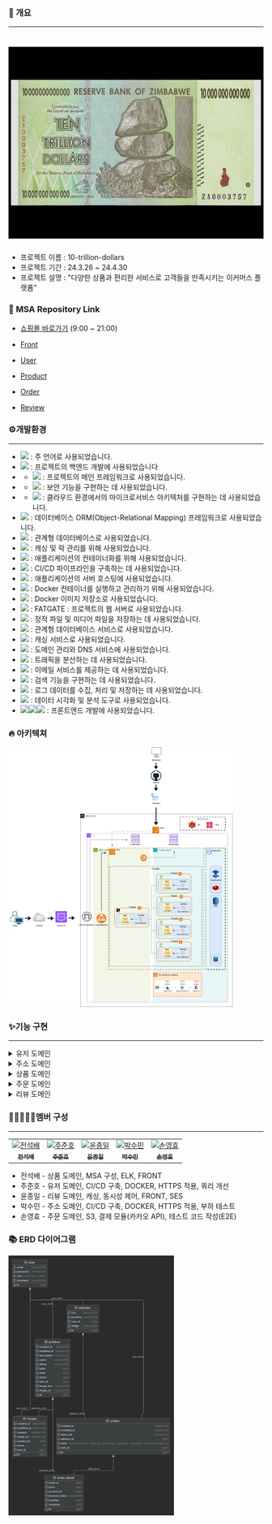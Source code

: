 ### 📄 개요

---

# ![img.png](logo.jpg)

- 프로젝트 이름 : 10-trillion-dollars
- 프로젝트 기간 : 24.3.26 ~ 24.4.30
- 프로젝트 설명 :  "다양한 상품과 편리한 서비스로 고객들을 만족시키는 이커머스 플랫폼”

### 🔗 MSA Repository Link

- [쇼핑몰 바로가기](https://10-trillion-dollars.shop) (9:00 ~ 21:00)

- [Front](https://github.com/10-trillion-dollars/dollar-front)
- [User](https://github.com/10-trillion-dollars/dollar-user)
- [Product](https://github.com/10-trillion-dollars/dollar-product)
- [Order](https://github.com/10-trillion-dollars/dollar-order)
- [Review](https://github.com/10-trillion-dollars/dollar-review)

### ⚙개발환경

---

- <img src="https://img.shields.io/badge/java-007396?style=for-the-badge&logo=OpenJDK&logoColor=white"> : 주 언어로 사용되었습니다.
- <img src="https://img.shields.io/badge/Spring-6DB33F?style=for-the-badge&logo=Spring&logoColor=white"> : 프로젝트의 백엔드 개발에 사용되었습니다
- - <img src="https://img.shields.io/badge/springboot-6DB33F?style=for-the-badge&logo=springboot&logoColor=white"> : 프로젝트의 메인 프레임워크로 사용되었습니다.
- - <img src="https://img.shields.io/badge/Spring Security-6DB33F?style=for-the-badge&logo=Spring Security&logoColor=white"> : 보안 기능을 구현하는 데 사용되었습니다.
- - <img src="https://img.shields.io/badge/Spring Cloud-6DB33F?style=for-the-badge&logo=Spring cloud&logoColor=white"> : 클라우드 환경에서의 마이크로서비스 아키텍처를 구현하는 데 사용되었습니다.
- <img src="https://img.shields.io/badge/Hibernate-59666C?style=for-the-badge&logo=Hibernate&logoColor=white"> : 데이터베이스 ORM(Object-Relational Mapping) 프레임워크로 사용되었습니다.
- <img src="https://img.shields.io/badge/MySQL-4479A1?style=for-the-badge&logo=MySQL&logoColor=white"> : 관계형 데이터베이스로 사용되었습니다.
- <img src="https://img.shields.io/badge/Redis-DC382D?style=for-the-badge&logo=Redis&logoColor=white"> : 캐싱 및 락 관리를 위해 사용되었습니다.
- <img src="https://img.shields.io/badge/docker-%230db7ed.svg?style=for-the-badge&logo=docker&logoColor=white"> : 애플리케이션의 컨테이너화를 위해 사용되었습니다.
- <img src="https://img.shields.io/badge/GitHub Actions-2088FF?style=for-the-badge&logo=GitHub Actions&logoColor=white"> : CI/CD 파이프라인을 구축하는 데 사용되었습니다.
- <img src="https://img.shields.io/badge/Amazon%20EC2-FF9900?style=for-the-badge&logo=Amazon%20EC2&logoColor=white"> : 애플리케이션의 서버 호스팅에 사용되었습니다.
- <img src="https://img.shields.io/badge/Amazon%20ECS-FF9900?style=for-the-badge&logo=Amazon%20ECS&logoColor=white"> : Docker 컨테이너를 실행하고 관리하기 위해 사용되었습니다.
- <img src="https://img.shields.io/badge/Amazon%20ECR-FF9900?style=for-the-badge&logo=Amazon%20ECR&logoColor=white"> : Docker 이미지 저장소로 사용되었습니다.
- <img src="https://img.shields.io/badge/amazon%20fargate-FF9900?style=for-the-badge&logo=awsfargate&logoColor=white"> : FATGATE : 프로젝트의 웹 서버로 사용되었습니다.
- <img src="https://img.shields.io/badge/Amazon%20S3-569A31?style=for-the-badge&logo=Amazon%20S3&logoColor=white"> : 정적 파일 및 미디어 파일을 저장하는 데 사용되었습니다.
- <img src="https://img.shields.io/badge/Amazon%20RDS-527FFF?style=for-the-badge&logo=Amazon%20RDS&logoColor=white"> : 관계형 데이터베이스 서비스로 사용되었습니다.
- <img src="https://img.shields.io/badge/Amazon%20ElastiCache-C925D1?style=for-the-badge&logo=amazonelasticache&logoColor=white"> : 캐싱 서비스로 사용되었습니다.
- <img src="https://img.shields.io/badge/amazon%20route%2053-8C4FFF?style=for-the-badge&logo=amazonroute53&logoColor=white"> : 도메인 관리와 DNS 서비스에 사용되었습니다.
- <img src="https://img.shields.io/badge/amazon%20elastic%20load%20balancing-8C4FFF?style=for-the-badge&logo=awselasticloadbalancing&logoColor=white"> : 트래픽을 분산하는 데 사용되었습니다.
- <img src="https://img.shields.io/badge/amazon%20simple%20email%20service-DD344C?style=for-the-badge&logo=amazonsimpleemailservice&logoColor=white"> : 이메일 서비스를 제공하는 데 사용되었습니다.
- <img src="https://img.shields.io/badge/Elasticsearch-005571?style=for-the-badge&logo=Elasticsearch&logoColor=white"> : 검색 기능을 구현하는 데 사용되었습니다.
- <img src="https://img.shields.io/badge/Logstash-005571?style=for-the-badge&logo=Logstash&logoColor=white"> : 로그 데이터를 수집, 처리 및 저장하는 데 사용되었습니다.
- <img src="https://img.shields.io/badge/Kibana-005571?style=for-the-badge&logo=Kibana&logoColor=white"> : 데이터 시각화 및 분석 도구로 사용되었습니다.
- <img src="https://img.shields.io/badge/HTML5-E34F26?style=for-the-badge&logo=HTML5&logoColor=white"><img src="https://img.shields.io/badge/CSS3-1572B6?style=for-the-badge&logo=CSS3&logoColor=white"><img src="https://img.shields.io/badge/JavaScript-F7DF1E?style=for-the-badge&logo=JavaScript&logoColor=white"> : 프론트엔드 개발에 사용되었습니다.

### 🔥 아키텍쳐

![img.png](architecture.png)

### ✨기능 구현
*****

<details>
  <summary>유저 도메인</summary>

1. 회원가입 / 로그인
2. 프로필 수정
3. 회원 탈퇴
4. 로그아웃
</details>

<details>
  <summary>주소 도메인</summary>

1. 주소 생성
2. 주소 수정
3. 주소 삭제
</details>

<details>
  <summary>상품 도메인</summary>

일반 유저

1. 상품 전체 조회(페이징 처리)
2. 상품 단건 상세 조회
3. 상품 검색 기능 

---

관리자 유저

1. 상품 생성
2. 관리자 상품 전체 조회(페이징 처리)
3. 상품 수량 변경
4. 상품 삭제
</details>


<details>
  <summary>주문 도메인</summary>

일반 유저

1. 주문 생성
2. 주문 조회
3. 주문 취소

---

관리자 유저

1. 주문 상태 변경

</details>

<details>
  <summary>리뷰 도메인</summary>

1. 리뷰 생성
2. 리뷰 수정
3. 리뷰 삭제
4. 리뷰 이미지 등록
5. 리뷰 이미지 수정
</details>




### 👩🏼‍🤝‍👩🏼멤버 구성
**************
<table>
    <tbody>
        <tr>
            <td align="center"><a href="https://github.com/SerenityZenDev"><img src="https://avatars.githubusercontent.com/SerenityZenDev" width="100px;" alt="전석배"/><br /><sub><b> 전석배 </b></sub></a><br /></td>
            <td align="center"><a href="https://github.com/JooJuneHo"><img src="https://avatars.githubusercontent.com/JooJuneHo" width="100px;" alt="주준호"/><br /><sub><b> 주준호 </b></sub></a><br /></td>
            <td align="center"><a href="https://github.com/pie0902"><img src="https://avatars.githubusercontent.com/pie0902" width="100px;" alt="윤종일"/><br /><sub><b> 윤종일 </b></sub></a><br /></td>
            <td align="center"><a href="https://github.com/Ssuminn"><img src="https://avatars.githubusercontent.com/Ssuminn" width="100px;" alt="박수민"/><br /><sub><b> 박수민 </b></sub></a><br /></td>
            <td align="center"><a href="https://github.com/tylerson07"><img src="https://avatars.githubusercontent.com/tylerson07" width="100px;" alt="손영효"/><br /><sub><b> 손영효 </b></sub></a><br /></td>
    </tr>
    </tbody>
</table>

* 전석배 - 상품 도메인, MSA 구성, ELK, FRONT
* 주준호 - 유저 도메인, CI/CD 구축, DOCKER, HTTPS 적용, 쿼리 개선
* 윤종일 - 리뷰 도메인, 캐싱, 동시성 제어, FRONT, SES
* 박수민 - 주소 도메인, CI/CD 구축, DOCKER, HTTPS 적용, 부하 테스트
* 손영효 - 주문 도메인, S3, 결제 모듈(카카오 API), 테스트 코드 작성(E2E)

### 📚 ERD 다이어그램
![img.png](erd.png)





